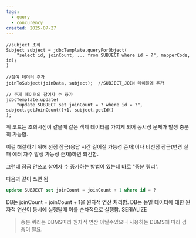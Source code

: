 ```yaml
---
tags:
  - query
  - concurency
created: 2025-07-27
---
```

```
//subject 조회
Subject subject = jdbcTemplate.queryForObject(
	"select id, joinCount, ... from SUBJECT where id = ?", mapperCode, id);
)

//참여 데이터 추가
joinToSubject(joinData, subject);  //SUBJECT_JOIN 테이블에 추가

// 주제 데이터의 참여자 수 증가
jdbcTemplate.update(
	"update SUBJECT set joinCount = ? where id = ?", subject.getJoinCount()+1, subject.getId()
);
```

위 코드는 조회시점이 같을때 같은 객체 데이터를 가지게 되어 동시성 문제가 발생 충분히 가능함.

이걸 해결하기 위해 선점 잠금(응답 시간 길어질 가능성 존재)이나 비선점 잠금(변경 실패 에러 자주 발생 가능성 존재)하면 되긴함.

그런데 잠금 안쓰고 참여자 수 증가하는 방법이 있는데 바로 "증분 쿼리".

다음과 같이 쓰면 됨
```sql
update SUBJECT set joinCount = joinCount + 1 where id = ?
```

DB는 joinCount = joinCount + 1을 원자적 연산 처리함. DB는 동일 데이터에 대한 원자적 연산이 동시에 실행될때 이를 순차적으로 실행함. SERIALIZE

> 증분 쿼리는 DBMS따라 원자적 연산 아닐수있으니 사용하는 DBMS에 따라 검증이 필요.
